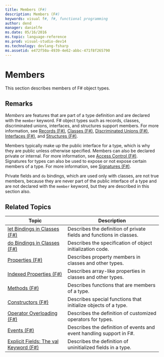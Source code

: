 ```yaml
---
title: Members (F#)
description: Members (F#)
keywords: visual f#, f#, functional programming
author: dend
manager: danielfe
ms.date: 05/16/2016
ms.topic: language-reference
ms.prod: visual-studio-dev14
ms.technology: devlang-fsharp
ms.assetid: e472f50a-4939-4e62-abbc-471f8f265790
---
```


# Members

This section describes members of F# object types.


## Remarks
*Members* are features that are part of a type definition and are declared with the `member` keyword. F# object types such as records, classes, discriminated unions, interfaces, and structures support members. For more information, see [Records &#40;F&#35;&#41;](Records-%5BFSharp%5D.md), [Classes &#40;F&#35;&#41;](Classes-%5BFSharp%5D.md), [Discriminated Unions &#40;F&#35;&#41;](Discriminated-Unions-%5BFSharp%5D.md), [Interfaces &#40;F&#35;&#41;](Interfaces-%5BFSharp%5D.md), and [Structures &#40;F&#35;&#41;](Structures-%5BFSharp%5D.md).

Members typically make up the public interface for a type, which is why they are public unless otherwise specified. Members can also be declared private or internal. For more information, see [Access Control &#40;F&#35;&#41;](Access-Control-%5BFSharp%5D.md). Signatures for types can also be used to expose or not expose certain members of a type. For more information, see [Signatures &#40;F&#35;&#41;](Signatures-%5BFSharp%5D.md).

Private fields and `do` bindings, which are used only with classes, are not true members, because they are never part of the public interface of a type and are not declared with the `member` keyword, but they are described in this section also.


## Related Topics


|Topic|Description|
|-----|-----------|
|[let Bindings in Classes &#40;F&#35;&#41;](let-Bindings-in-Classes-%5BFSharp%5D.md)|Describes the definition of private fields and functions in classes.|
|[do Bindings in Classes &#40;F&#35;&#41;](do-Bindings-in-Classes-%5BFSharp%5D.md)|Describes the specification of object initialization code.|
|[Properties &#40;F&#35;&#41;](Properties-%5BFSharp%5D.md)|Describes property members in classes and other types.|
|[Indexed Properties &#40;F&#35;&#41;](Indexed-Properties-%5BFSharp%5D.md)|Describes array-like properties in classes and other types.|
|[Methods &#40;F&#35;&#41;](Methods-%5BFSharp%5D.md)|Describes functions that are members of a type.|
|[Constructors &#40;F&#35;&#41;](Constructors-%5BFSharp%5D.md)|Describes special functions that initialize objects of a type.|
|[Operator Overloading &#40;F&#35;&#41;](Operator-Overloading-%5BFSharp%5D.md)|Describes the definition of customized operators for types.|
|[Events &#40;F&#35;&#41;](Events-%5BFSharp%5D.md)|Describes the definition of events and event handling support in F#.|
|[Explicit Fields: The val Keyword &#40;F&#35;&#41;](Explicit-Fields-The-val-Keyword-%5BFSharp%5D.md)|Describes the definition of uninitialized fields in a type.|
